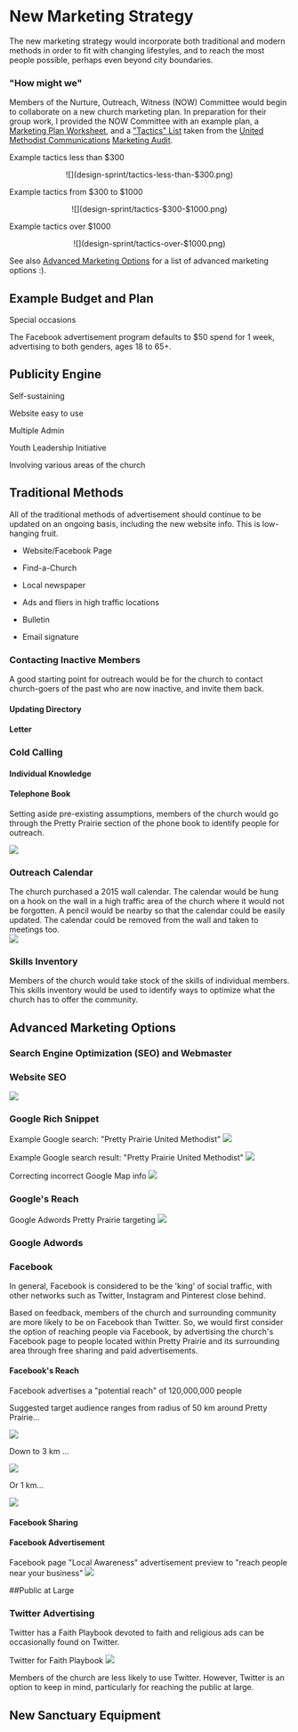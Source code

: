 # New Marketing Strategy

The new marketing strategy would incorporate both traditional and modern methods in order to fit with changing lifestyles, and to reach the most people possible, perhaps even beyond city boundaries. 

### "How might we"

Members of the Nurture, Outreach, Witness (NOW) Committee would begin to collaborate on a new church marketing plan. In preparation for their group work, I provided the NOW Committee with an example plan, a [Marketing Plan Worksheet](http://s3.amazonaws.com/Website_Properties_UGC/market-your-church/documents/UMCOM_YOUR_MARKETING_PLAN_WORKSHEET.PDF), and a ["Tactics" List](http://s3.amazonaws.com/Website_Properties_UGC/market-your-church/documents/STEP_4_IMPLEMENTATION_HOMEWORK.PDF) taken from the [United Methodist Communications](http://www.umcom.org) [Marketing Audit](http://www.umcom.org/learn/market-your-church-getting-started).

Example tactics less than $300
<center>
![](design-sprint/tactics-less-than-$300.png)
</center>

Example tactics from $300 to $1000
<center>
![](design-sprint/tactics-$300-$1000.png)
</center>

Example tactics over $1000
<center>
![](design-sprint/tactics-over-$1000.png)
</center>

See also [Advanced Marketing Options](advanced_marketing_options.md) for a list of advanced marketing options :).

## Example Budget and Plan

Special occasions

The Facebook advertisement program defaults to $50 spend for 1 week, advertising to both genders, ages 18 to 65+.

## Publicity Engine

Self-sustaining

Website easy to use

Multiple Admin

Youth Leadership Initiative

Involving various areas of the church

## Traditional Methods

All of the traditional methods of advertisement should continue to be updated on an ongoing basis, including the new website info. This is low-hanging fruit. 

* Website/Facebook Page
* Find-a-Church

* Local newspaper
* Ads and fliers in high traffic locations

* Bulletin
* Email signature

### Contacting Inactive Members

A good starting point for outreach would be for the church to contact church-goers of the past who are now inactive, and invite them back. 

#### Updating Directory

#### Letter

### Cold Calling

#### Individual Knowledge

#### Telephone Book

Setting aside pre-existing assumptions, members of the church would go through the Pretty Prairie section of the phone book to identify people for outreach. 

![](new-marketing-strategy/telephone-book.jpg)

### Outreach Calendar

The church purchased a 2015 wall calendar. The calendar would be hung on a hook on the wall in a high traffic area of the church where it would not be forgotten. A pencil would be nearby so that the calendar could be easily updated. The calendar could be removed from the wall and taken to meetings too.  
![](new-marketing-strategy/outreach-calendar.JPG)

### Skills Inventory

Members of the church would take stock of the skills of individual members. This skills inventory would be used to identify ways to optimize what the church has to offer the community. 

## Advanced Marketing Options

### Search Engine Optimization (SEO) and Webmaster

### Website SEO

![](new-marketing-strategy/website-seo.jpg)

### Google Rich Snippet
Example Google search: "Pretty Prairie United Methodist"
![](new-marketing-strategy/google-search-pretty-prairie-united.jpg)

Example Google search result: "Pretty Prairie United Methodist"
![](new-marketing-strategy/google-search-pretty-prairie-united-methodist.jpg)

Correcting incorrect Google Map info
![](new-marketing-strategy/google-pretty-prairie-united-methodist-church-report-a-problem.png)

### Google's Reach 

Google Adwords Pretty Prairie targeting
![](new-marketing-strategy/google-adwords-pretty-prairie-targeting.png)

### Google Adwords

### Facebook 

In general, Facebook is considered to be the 'king' of social traffic, with other networks such as Twitter, Instagram and Pinterest close behind.

Based on feedback, members of the church and surrounding community are more likely to be on Facebook than Twitter. So, we would first consider the option of reaching people via Facebook, by advertising the church's Facebook page to people located within Pretty Prairie and its surrounding area through free sharing and paid advertisements.

#### Facebook's Reach
Facebook advertises a "potential reach" of 120,000,000 people

Suggested target audience ranges from radius of 50 km around Pretty Prairie... 

![](new-marketing-strategy/facebook-page-advertisement-reach-50km.png)

Down to 3 km ... 

![](new-marketing-strategy/facebook-page-advertisement-reach-3km.png)

Or 1 km...

![](new-marketing-strategy/facebook-page-advertisement-reach-1km.png)

#### Facebook Sharing

#### Facebook Advertisement

Facebook page "Local Awareness" advertisement preview to "reach people near your business" 
![](new-marketing-strategy/facebook-page-advertisement-preview.png)

##Public at Large

### Twitter Advertising

Twitter has a Faith Playbook devoted to faith and religious ads can be occasionally found on Twitter. 

Twitter for Faith Playbook
![](new-marketing-strategy/twitter-for-faith-playbook.png)

Members of the church are less likely to use Twitter. However, Twitter is an option to keep in mind, particularly for reaching the public at large. 

## New Sanctuary Equipment



